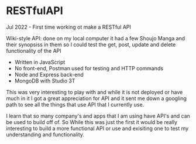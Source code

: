 # RESTfulAPI

Jul 2022 - First time working ot make a RESTful API

Wiki-style API: done on my local computer it had a few Shoujo Manga and their synopsiss in them so I could test the get, post, update and delete functionality of the API

- Written in JavaScript
- No front-end, Postman used for testing and HTTP commands
- Node and Express back-end
- MongoDB with Studio 3T

This was very interesting to play with and while it is not deployed or have much in it I got a great appreciation for API and it sent me down a googling path to see all the things that use API that I currently use.

I learn that so many company's and apps that I am using have API's and can be used to build off of. So While this was just the first it would be really interesting to build a more functional API or use and exisiting one to test my understanding and functionality.
